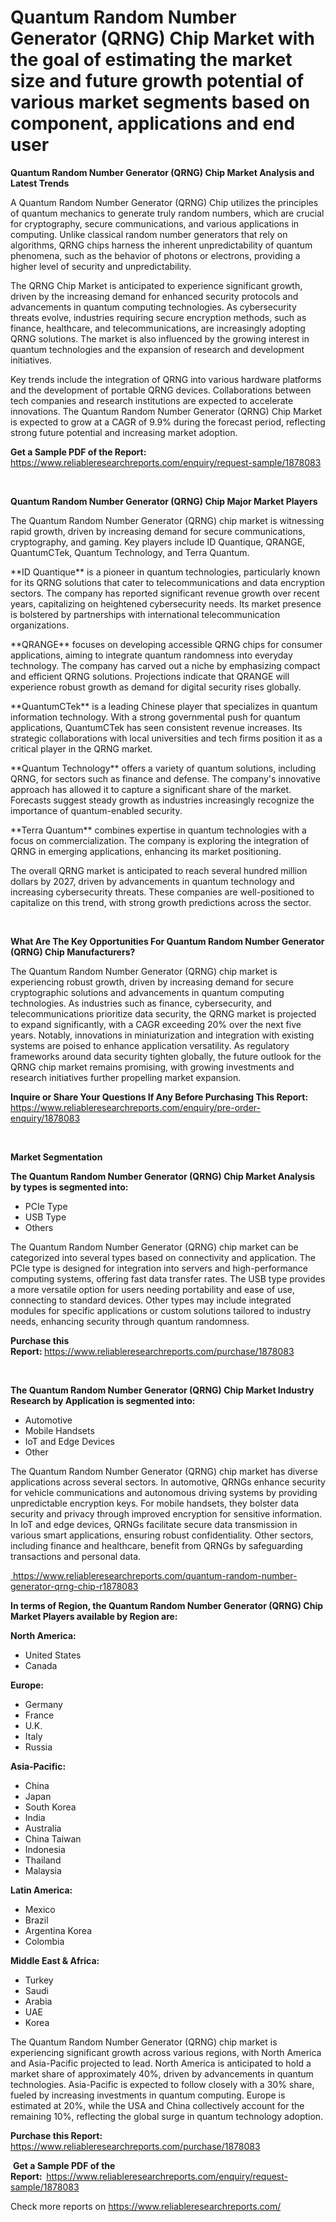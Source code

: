<p><h1>Quantum Random Number Generator (QRNG) Chip Market with the goal of estimating the market size and future growth potential of various market segments based on component, applications and end user</h1></p><p><strong>Quantum Random Number Generator (QRNG) Chip Market Analysis and Latest Trends</strong></p>
<p><p>A Quantum Random Number Generator (QRNG) Chip utilizes the principles of quantum mechanics to generate truly random numbers, which are crucial for cryptography, secure communications, and various applications in computing. Unlike classical random number generators that rely on algorithms, QRNG chips harness the inherent unpredictability of quantum phenomena, such as the behavior of photons or electrons, providing a higher level of security and unpredictability.</p><p>The QRNG Chip Market is anticipated to experience significant growth, driven by the increasing demand for enhanced security protocols and advancements in quantum computing technologies. As cybersecurity threats evolve, industries requiring secure encryption methods, such as finance, healthcare, and telecommunications, are increasingly adopting QRNG solutions. The market is also influenced by the growing interest in quantum technologies and the expansion of research and development initiatives.</p><p>Key trends include the integration of QRNG into various hardware platforms and the development of portable QRNG devices. Collaborations between tech companies and research institutions are expected to accelerate innovations. The Quantum Random Number Generator (QRNG) Chip Market is expected to grow at a CAGR of 9.9% during the forecast period, reflecting strong future potential and increasing market adoption.</p></p>
<p><strong>Get a Sample PDF of the Report:&nbsp;</strong> <a href="https://www.reliableresearchreports.com/enquiry/request-sample/1878083?utm_campaign=2657&utm_medium=2&utm_source=Github&utm_content=ia&utm_term=06042025&utm_id=quantum-random-number-generator-qrng-chip">https://www.reliableresearchreports.com/enquiry/request-sample/1878083</a></p>
<p>&nbsp;</p>
<p><strong>Quantum Random Number Generator (QRNG) Chip Major Market Players</strong></p>
<p><p>The Quantum Random Number Generator (QRNG) chip market is witnessing rapid growth, driven by increasing demand for secure communications, cryptography, and gaming. Key players include ID Quantique, QRANGE, QuantumCTek, Quantum Technology, and Terra Quantum.</p><p>**ID Quantique** is a pioneer in quantum technologies, particularly known for its QRNG solutions that cater to telecommunications and data encryption sectors. The company has reported significant revenue growth over recent years, capitalizing on heightened cybersecurity needs. Its market presence is bolstered by partnerships with international telecommunication organizations.</p><p>**QRANGE** focuses on developing accessible QRNG chips for consumer applications, aiming to integrate quantum randomness into everyday technology. The company has carved out a niche by emphasizing compact and efficient QRNG solutions. Projections indicate that QRANGE will experience robust growth as demand for digital security rises globally.</p><p>**QuantumCTek** is a leading Chinese player that specializes in quantum information technology. With a strong governmental push for quantum applications, QuantumCTek has seen consistent revenue increases. Its strategic collaborations with local universities and tech firms position it as a critical player in the QRNG market.</p><p>**Quantum Technology** offers a variety of quantum solutions, including QRNG, for sectors such as finance and defense. The company's innovative approach has allowed it to capture a significant share of the market. Forecasts suggest steady growth as industries increasingly recognize the importance of quantum-enabled security.</p><p>**Terra Quantum** combines expertise in quantum technologies with a focus on commercialization. The company is exploring the integration of QRNG in emerging applications, enhancing its market positioning.</p><p>The overall QRNG market is anticipated to reach several hundred million dollars by 2027, driven by advancements in quantum technology and increasing cybersecurity threats. These companies are well-positioned to capitalize on this trend, with strong growth predictions across the sector.</p></p>
<p>&nbsp;</p>
<p><strong>What Are The Key Opportunities For Quantum Random Number Generator (QRNG) Chip Manufacturers?</strong></p>
<p><p>The Quantum Random Number Generator (QRNG) chip market is experiencing robust growth, driven by increasing demand for secure cryptographic solutions and advancements in quantum computing technologies. As industries such as finance, cybersecurity, and telecommunications prioritize data security, the QRNG market is projected to expand significantly, with a CAGR exceeding 20% over the next five years. Notably, innovations in miniaturization and integration with existing systems are poised to enhance application versatility. As regulatory frameworks around data security tighten globally, the future outlook for the QRNG chip market remains promising, with growing investments and research initiatives further propelling market expansion.</p></p>
<p><strong>Inquire or Share Your Questions If Any Before Purchasing This Report:</strong> <a href="https://www.reliableresearchreports.com/enquiry/pre-order-enquiry/1878083?utm_campaign=2657&utm_medium=2&utm_source=Github&utm_content=ia&utm_term=06042025&utm_id=quantum-random-number-generator-qrng-chip">https://www.reliableresearchreports.com/enquiry/pre-order-enquiry/1878083</a></p>
<p>&nbsp;</p>
<p><strong>Market Segmentation</strong></p>
<p><strong>The Quantum Random Number Generator (QRNG) Chip Market Analysis by types is segmented into:</strong></p>
<p><ul><li>PCIe Type</li><li>USB Type</li><li>Others</li></ul></p>
<p><p>The Quantum Random Number Generator (QRNG) chip market can be categorized into several types based on connectivity and application. The PCIe type is designed for integration into servers and high-performance computing systems, offering fast data transfer rates. The USB type provides a more versatile option for users needing portability and ease of use, connecting to standard devices. Other types may include integrated modules for specific applications or custom solutions tailored to industry needs, enhancing security through quantum randomness.</p></p>
<p><strong>Purchase this Report:&nbsp;</strong><a href="https://www.reliableresearchreports.com/purchase/1878083?utm_campaign=2657&utm_medium=2&utm_source=Github&utm_content=ia&utm_term=06042025&utm_id=quantum-random-number-generator-qrng-chip">https://www.reliableresearchreports.com/purchase/1878083</a></p>
<p>&nbsp;</p>
<p><strong>The Quantum Random Number Generator (QRNG) Chip Market Industry Research by Application is segmented into:</strong></p>
<p><ul><li>Automotive</li><li>Mobile Handsets</li><li>IoT and Edge Devices</li><li>Other</li></ul></p>
<p><p>The Quantum Random Number Generator (QRNG) chip market has diverse applications across several sectors. In automotive, QRNGs enhance security for vehicle communications and autonomous driving systems by providing unpredictable encryption keys. For mobile handsets, they bolster data security and privacy through improved encryption for sensitive information. In IoT and edge devices, QRNGs facilitate secure data transmission in various smart applications, ensuring robust confidentiality. Other sectors, including finance and healthcare, benefit from QRNGs by safeguarding transactions and personal data.</p></p>
<p><a href="https://www.reliableresearchreports.com/quantum-random-number-generator-qrng-chip-r1878083?utm_campaign=2657&utm_medium=2&utm_source=Github&utm_content=ia&utm_term=06042025&utm_id=quantum-random-number-generator-qrng-chip">&nbsp;https://www.reliableresearchreports.com/quantum-random-number-generator-qrng-chip-r1878083</a></p>
<p><strong>In terms of Region, the Quantum Random Number Generator (QRNG) Chip Market Players available by Region are:</strong></p>
<p>
    <p> <strong> North America: </strong>
        <ul>
            <li>United States</li>
            <li>Canada</li>
        </ul>
        </p> 
    <p> <strong> Europe: </strong>
        <ul>
            <li>Germany</li>
            <li>France</li>
            <li>U.K.</li>
            <li>Italy</li>
            <li>Russia</li>
        </ul>
        </p> 
    <p> <strong> Asia-Pacific: </strong>
        <ul>
            <li>China</li>
            <li>Japan</li>
            <li>South Korea</li>
            <li>India</li>
            <li>Australia</li>
            <li>China Taiwan</li>
            <li>Indonesia</li>
            <li>Thailand</li>
            <li>Malaysia</li>
        </ul>
        </p> 
    <p> <strong> Latin America: </strong>
        <ul>
            <li>Mexico</li>
            <li>Brazil</li>
            <li>Argentina Korea</li>
            <li>Colombia</li>
        </ul>
        </p> 
    <p> <strong> Middle East & Africa: </strong>
        <ul>
            <li>Turkey</li>
            <li>Saudi</li>
            <li>Arabia</li>
            <li>UAE</li>
            <li>Korea</li>
        </ul>
    </p>
    </p>
<p><p>The Quantum Random Number Generator (QRNG) chip market is experiencing significant growth across various regions, with North America and Asia-Pacific projected to lead. North America is anticipated to hold a market share of approximately 40%, driven by advancements in quantum technologies. Asia-Pacific is expected to follow closely with a 30% share, fueled by increasing investments in quantum computing. Europe is estimated at 20%, while the USA and China collectively account for the remaining 10%, reflecting the global surge in quantum technology adoption.</p></p>
<p><strong>Purchase this Report: </strong><a href="https://www.reliableresearchreports.com/purchase/1878083?utm_campaign=2657&utm_medium=2&utm_source=Github&utm_content=ia&utm_term=06042025&utm_id=quantum-random-number-generator-qrng-chip">https://www.reliableresearchreports.com/purchase/1878083</a></p>
<p>&nbsp;<strong>Get a Sample PDF of the Report:&nbsp;&nbsp;</strong><a href="https://www.reliableresearchreports.com/enquiry/request-sample/1878083?utm_campaign=2657&utm_medium=2&utm_source=Github&utm_content=ia&utm_term=06042025&utm_id=quantum-random-number-generator-qrng-chip">https://www.reliableresearchreports.com/enquiry/request-sample/1878083</a></p>
<p><strong></strong></p>
<p>Check more reports on <a href="https://www.reliableresearchreports.com/?utm_campaign=2657&utm_medium=2&utm_source=Github&utm_content=ia&utm_term=06042025&utm_id=quantum-random-number-generator-qrng-chip">https://www.reliableresearchreports.com/</a></p>